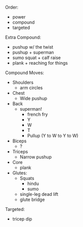 
Order:

- power
- compound
- targeted

Extra Compound:

- pushup w/ the twist
- pushup + superman
- sumo squat + calf raise
- plank + reaching for things

Compound Moves:

- Shoulders
    - arm circles
- Chest
    - Wide pushup
- Back
    - superman!
        - french fry
        - Y
        - W
        - T
        - Pullup (Y to W to Y to W)
- Biceps
    - ?
- Triceps
    - Narrow pushup
- Core
    - plank
- Glutes:
    - Squats
        - hindu
        - sumo
    - single-leg dead lift
    - glute bridge

Targeted:

- tricep dip
